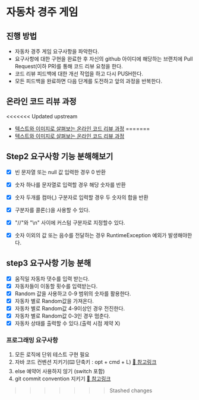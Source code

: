 # 자동차 경주 게임
## 진행 방법
* 자동차 경주 게임 요구사항을 파악한다.
* 요구사항에 대한 구현을 완료한 후 자신의 github 아이디에 해당하는 브랜치에 Pull Request(이하 PR)를 통해 코드 리뷰 요청을 한다.
* 코드 리뷰 피드백에 대한 개선 작업을 하고 다시 PUSH한다.
* 모든 피드백을 완료하면 다음 단계를 도전하고 앞의 과정을 반복한다.

## 온라인 코드 리뷰 과정
<<<<<<< Updated upstream
* [텍스트와 이미지로 살펴보는 온라인 코드 리뷰 과정](https://github.com/next-step/nextstep-docs/tree/master/codereview)
=======
* [텍스트와 이미지로 살펴보는 온라인 코드 리뷰 과정](https://github.com/next-step/nextstep-docs/tree/master/codereview)


## Step2 요구사항 기능 분해해보기
* [X] 빈 문자열 또는 null 값 입력한 경우 0 반환
* [X] 숫자 하나를 문자열로 입력할 경우 해당 숫자를 반환
* [X] 숫자 두개를 컴마(,) 구분자로 입력할 경우 두 숫자의 합을 반환
* [X] 구분자를 콜론(:)을 사용할 수 있다.
* [X] "//"와 "\n" 사이에 커스텀 구분자로 지정할수 있다.
* [X] 숫자 이외의 값 또는 음수를 전달하는 경우 RuntimeException 예외가 발생해야한다.


## step3 요구사항 기능 분해
* [X] 움직일 자동차 댓수를 입력 받는다.
* [X] 자동차들이 이동할 횟수를 입력받는다.
* [X] Random 값을 사용하고 0-9 범위의 숫자를 활용한다.
* [X] 자동차 별로 Random값을 가져온다.
* [X] 자동차 별로 Random값 4-9이상인 경우 전진한다.
* [X] 자동차 별로 Random값 0-3인 경우 멈춘다.
* [X] 자동차 상태를 출력할 수 있다.(출력 시점 제약 X)

### 프로그래밍 요구사항
1. 모든 로직에 단위 테스트 구현 필요
2. 자바 코드 컨벤션 지키기(⌨️ 단축키 : opt + cmd + L) [🔗 참고링크](https://www.jetbrains.com/help/idea/code-style-java.html)
3. else 예약어 사용하지 않기 (switch 포함)
4. git commit convention 지키기 [🔗 참고링크](https://gist.github.com/stephenparish/9941e89d80e2bc58a153)
>>>>>>> Stashed changes
